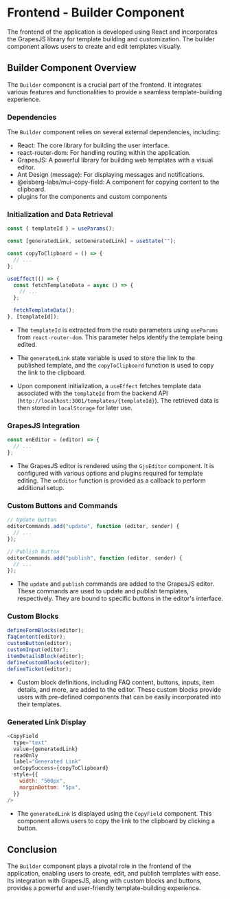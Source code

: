 # Frontend - Builder Component

The frontend of the application is developed using React and incorporates the GrapesJS library for template building and customization. The builder component allows users to create and edit templates visually.

## Builder Component Overview

The `Builder` component is a crucial part of the frontend. It integrates various features and functionalities to provide a seamless template-building experience.

### Dependencies

The `Builder` component relies on several external dependencies, including:

- React: The core library for building the user interface.
- react-router-dom: For handling routing within the application.
- GrapesJS: A powerful library for building web templates with a visual editor.
- Ant Design (message): For displaying messages and notifications.
- @eisberg-labs/mui-copy-field: A component for copying content to the clipboard.
- plugins for the components and custom components

### Initialization and Data Retrieval

```javascript
const { templateId } = useParams();

const [generatedLink, setGeneratedLink] = useState("");

const copyToClipboard = () => {
  // ...
};

useEffect(() => {
  const fetchTemplateData = async () => {
    // ...
  };

  fetchTemplateData();
}, [templateId]);
```

- The `templateId` is extracted from the route parameters using `useParams` from `react-router-dom`. This parameter helps identify the template being edited.

- The `generatedLink` state variable is used to store the link to the published template, and the `copyToClipboard` function is used to copy the link to the clipboard.

- Upon component initialization, a `useEffect` fetches template data associated with the `templateId` from the backend API (`http://localhost:3001/templates/{templateId}`). The retrieved data is then stored in `localStorage` for later use.

### GrapesJS Integration

```javascript
const onEditor = (editor) => {
  // ...
};
```

- The GrapesJS editor is rendered using the `GjsEditor` component. It is configured with various options and plugins required for template editing. The `onEditor` function is provided as a callback to perform additional setup.

### Custom Buttons and Commands

```javascript
// Update Button
editorCommands.add("update", function (editor, sender) {
  // ...
});

// Publish Button
editorCommands.add("publish", function (editor, sender) {
  // ...
});
```

- The `update` and `publish` commands are added to the GrapesJS editor. These commands are used to update and publish templates, respectively. They are bound to specific buttons in the editor's interface.

### Custom Blocks

```javascript
defineFormBlocks(editor);
faqContent(editor);
customButton(editor);
customInput(editor);
itemDetailsBlock(editor);
defineCustomBlocks(editor);
defineTicket(editor);
```

- Custom block definitions, including FAQ content, buttons, inputs, item details, and more, are added to the editor. These custom blocks provide users with pre-defined components that can be easily incorporated into their templates.

### Generated Link Display

```javascript
<CopyField
  type="text"
  value={generatedLink}
  readOnly
  label="Generated Link"
  onCopySuccess={copyToClipboard}
  style={{
    width: "500px",
    marginBottom: "5px",
  }}
/>
```

- The `generatedLink` is displayed using the `CopyField` component. This component allows users to copy the link to the clipboard by clicking a button.

## Conclusion

The `Builder` component plays a pivotal role in the frontend of the application, enabling users to create, edit, and publish templates with ease. Its integration with GrapesJS, along with custom blocks and buttons, provides a powerful and user-friendly template-building experience.
